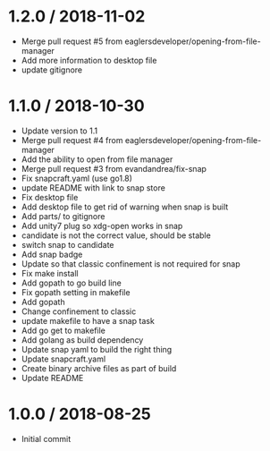 
1.2.0 / 2018-11-02
==================

  * Merge pull request #5 from eaglersdeveloper/opening-from-file-manager
  * Add more information to desktop file
  * update gitignore

1.1.0 / 2018-10-30
==================

  * Update version to 1.1
  * Merge pull request #4 from eaglersdeveloper/opening-from-file-manager
  * Add the ability to open from file manager
  * Merge pull request #3 from evandandrea/fix-snap
  * Fix snapcraft.yaml (use go1.8)
  * update README with link to snap store
  * Fix desktop file
  * Add desktop file to get rid of warning when snap is built
  * Add parts/ to gitignore
  * Add unity7 plug so xdg-open works in snap
  * candidate is not the correct value, should be stable
  * switch snap to candidate
  * Add snap badge
  * Update so that classic confinement is not required for snap
  * Fix make install
  * Add gopath to go build line
  * Fix gopath setting in makefile
  * Add gopath
  * Change confinement to classic
  * update makefile to have a snap task
  * Add go get to makefile
  * Add golang as build dependency
  * Update snap yaml to build the right thing
  * Update snapcraft.yaml
  * Create binary archive files as part of build
  * Update README

1.0.0 / 2018-08-25
==================

  * Initial commit

